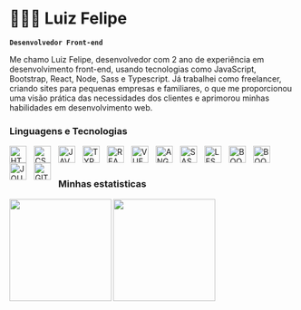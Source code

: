 # 👨🏻‍💻 Luiz Felipe

**`Desenvolvedor Front-end`**

Me chamo Luiz Felipe, desenvolvedor com 2 ano de experiência em desenvolvimento front-end,
usando tecnologias como JavaScript, Bootstrap, React, Node, Sass e  Typescript.
Já trabalhei como freelancer, criando sites para pequenas empresas e familiares, 
o que me proporcionou uma visão prática das necessidades dos clientes e aprimorou minhas habilidades em desenvolvimento web.

### Linguagens e Tecnologias

<img
  align="left"
  alt="HTML"
  title="HTML"
  width="30px"
  style="padding-right: 10px;"
  src="https://cdn.jsdelivr.net/gh/devicons/devicon@latest/icons/html5/html5-original.svg" 
/>

<img
  align="left"
  alt="CSS"
  title="CSS"
  width="30px"
  style="padding-right: 10px;"
  src="https://cdn.jsdelivr.net/gh/devicons/devicon@latest/icons/css3/css3-original.svg" 
/>

<img 
  align="left"
  alt="JAVASCRIPT"
  title="JAVASCRIPT"
  width="30px"
  style="padding-right: 10px;"
  src="https://cdn.jsdelivr.net/gh/devicons/devicon@latest/icons/javascript/javascript-original.svg" 
/>

<img 
  align="left"
  alt="TYPESCRIPT"
  title="TYPESCRIPT"
  width="30px"
  style="padding-right: 10px;"
  src="https://cdn.jsdelivr.net/gh/devicons/devicon@latest/icons/typescript/typescript-original.svg" 
/>

<img 
  align="left"
  alt="REACT"
  title="REACT"
  width="30px"
  style="padding-right: 10px;"
  src="https://cdn.jsdelivr.net/gh/devicons/devicon@latest/icons/react/react-original.svg" 
/>

<img 
  align="left"
  alt="VUEJS"
  title="VUEJS"
  width="30px"
  style="padding-right: 10px;"
  src="https://cdn.jsdelivr.net/gh/devicons/devicon@latest/icons/vuejs/vuejs-original.svg" 
/>

<img
  align="left"
  alt="ANGULAR"
  title="ANGULAR"
  width="30px"
  style="padding-right: 10px;"
  src="https://cdn.jsdelivr.net/gh/devicons/devicon@latest/icons/angular/angular-original.svg" 
/>

<img 
  align="left"
  alt="SASS"
  title="SASS"
  width="30px"
  style="padding-right: 10px;"
  src="https://cdn.jsdelivr.net/gh/devicons/devicon@latest/icons/sass/sass-original.svg" 
/>

<img
  align="left"
  alt="LESS"
  title="LESS"
  width="30px"
  style="padding-right: 10px;"
  src="https://cdn.jsdelivr.net/gh/devicons/devicon@latest/icons/less/less-plain-wordmark.svg" 
/>

<img
  align="left"
  alt="BOOTSTRAP"
  title="BOOTSTRAP"
  width="30px"
  style="padding-right: 10px;"
  src="https://cdn.jsdelivr.net/gh/devicons/devicon@latest/icons/bootstrap/bootstrap-original.svg" 
/>

<img
  align="left"
  alt="BOOTSTRAP"
  title="BOOTSTRAP"
  width="30px"
  style="padding-right: 10px;"
  src="https://cdn.jsdelivr.net/gh/devicons/devicon@latest/icons/tailwindcss/tailwindcss-original.svg" 
/>

<img
  align="left"
  alt="JQUERY"
  title="JQUERY"
  width="30px"
  style="padding-right: 10px;"
  src="https://cdn.jsdelivr.net/gh/devicons/devicon@latest/icons/jquery/jquery-original.svg" 
/>

<img 
  align="left"
  alt="GIT"
  title="GIT"
  width="30px"
  style="padding-right: 10px;"
  src="https://cdn.jsdelivr.net/gh/devicons/devicon@latest/icons/git/git-original.svg" 
/>

<br/>
<br/>

### Minhas estatisticas

<img align="left" height="180em" src="https://github-readme-stats.vercel.app/api?username=felipoxy1&show_icons=true&theme=dracula&include_all_commits=true&count_private=true"/>
<img align="left" height="180em" src="https://github-readme-stats.vercel.app/api/top-langs/?username=felipoxy1&layout=compact&langs_count=7&theme=dracula"/>
